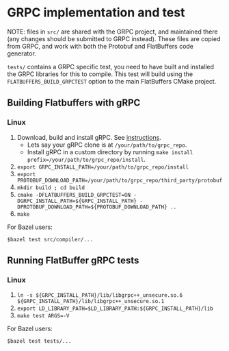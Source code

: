 GRPC implementation and test
============================

NOTE: files in `src/` are shared with the GRPC project, and maintained there
(any changes should be submitted to GRPC instead). These files are copied
from GRPC, and work with both the Protobuf and FlatBuffers code generator.

`tests/` contains a GRPC specific test, you need to have built and installed
the GRPC libraries for this to compile. This test will build using the
`FLATBUFFERS_BUILD_GRPCTEST` option to the main FlatBuffers CMake project.

## Building Flatbuffers with gRPC

### Linux

1. Download, build and install gRPC. See [instructions](https://github.com/grpc/grpc/tree/master/src/cpp).
    * Lets say your gRPC clone is at `/your/path/to/grpc_repo`.
    * Install gRPC in a custom directory by running `make install prefix=/your/path/to/grpc_repo/install`.
2. `export GRPC_INSTALL_PATH=/your/path/to/grpc_repo/install`
3. `export PROTOBUF_DOWNLOAD_PATH=/your/path/to/grpc_repo/third_party/protobuf`
4. `mkdir build ; cd build`
5. `cmake -DFLATBUFFERS_BUILD_GRPCTEST=ON -DGRPC_INSTALL_PATH=${GRPC_INSTALL_PATH} -DPROTOBUF_DOWNLOAD_PATH=${PROTOBUF_DOWNLOAD_PATH} ..`
6. `make`

For Bazel users:

```shell
$bazel test src/compiler/...
```

## Running FlatBuffer gRPC tests

### Linux

1. `ln -s ${GRPC_INSTALL_PATH}/lib/libgrpc++_unsecure.so.6 ${GRPC_INSTALL_PATH}/lib/libgrpc++_unsecure.so.1`
2. `export LD_LIBRARY_PATH=$LD_LIBRARY_PATH:${GRPC_INSTALL_PATH}/lib`
3. `make test ARGS=-V` 

For Bazel users:

```shell
$bazel test tests/...
```
